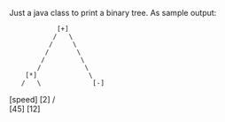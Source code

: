 Just a java class to print a binary tree. As sample output:

                [+]
               /   \
              /     \
             /       \
            /         \
           /           \
        [*]             \
       /   \             [-]
[speed]     [2]         /   \
                    [45]     [12]